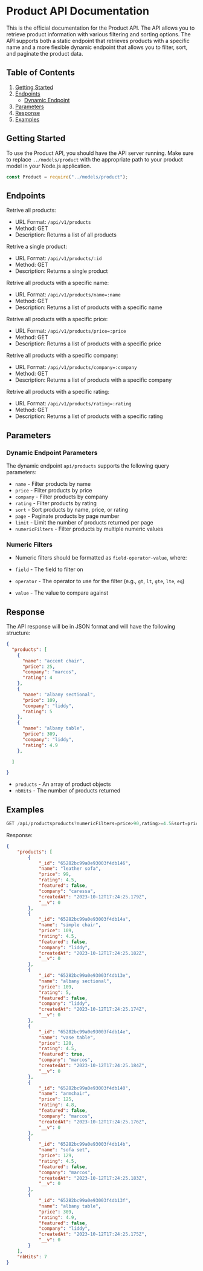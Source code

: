 # Product API Documentation

This is the official documentation for the Product API. The API allows you to retrieve product information with various filtering and sorting options. The API supports both a static endpoint that retrieves products with a specific name and a more flexible dynamic endpoint that allows you to filter, sort, and paginate the product data.

## Table of Contents

1. [Getting Started](#getting-started)
2. [Endpoints](#endpoints)
     - [Dynamic Endpoint](#dynamic-endpoint)
3. [Parameters](#parameters)
4. [Response](#response)
5. [Examples](#examples)

## Getting Started

To use the Product API, you should have the API server running. Make sure to replace `../models/product` with the appropriate path to your product model in your Node.js application.

```javascript
const Product = require("../models/product");
```

## Endpoints

Retrive all products:

* URL Format: `/api/v1/products`
* Method: GET
* Description: Returns a list of all products

Retrive a single product:

* URL Format: `/api/v1/products/:id`
* Method: GET
* Description: Returns a single product

Retrive all products with a specific name:

* URL Format: `/api/v1/products/name=:name`
* Method: GET
* Description: Returns a list of products with a specific name

Retrive all products with a specific price:

* URL Format: `/api/v1/products/price=:price`
* Method: GET
* Description: Returns a list of products with a specific price

Retrive all products with a specific company:

* URL Format: `/api/v1/products/company=:company`
* Method: GET
* Description: Returns a list of products with a specific company

Retrive all products with a specific rating:

* URL Format: `/api/v1/products/rating=:rating`
* Method: GET
* Description: Returns a list of products with a specific rating

## Parameters

### Dynamic Endpoint Parameters 

The dynamic endpoint `api/products` supports the following query parameters:

* `name` - Filter products by name
* `price` - Filter products by price
* `company` - Filter products by company
* `rating` - Filter products by rating
* `sort` - Sort products by name, price, or rating
* `page` - Paginate products by page number
* `limit` - Limit the number of products returned per page
* `numericFilters` - Filter products by multiple numeric values

### Numeric Filters

* Numeric filters should be formatted as `field-operator-value`, where:

* `field` - The field to filter on
* `operator` - The operator to use for the filter (e.g., `gt`, `lt`, `gte`, `lte`, `eq`)
* `value` - The value to compare against

## Response

The API response will be in JSON format and will have the following structure:

```json
{
  "products": [
    {
      "name": "accent chair",
      "price": 25,
      "company": "marcos",
      "rating": 4
    },
    {
      "name": "albany sectional",
      "price": 109,
      "company": "liddy",
      "rating": 5
    },
    {
      "name": "albany table",
      "price": 309,
      "company": "liddy",
      "rating": 4.9
    },

  ]

}
```
* `products` - An array of product objects
* `nbHits` - The number of products returned


## Examples

```javascript
GET /api/productsproducts?numericFilters=price>90,rating>=4.5&sort=price,-name&page=1

```
Response:

```json
{
    "products": [
        {
            "_id": "65282bc99a0e93003f4db146",
            "name": "leather sofa",
            "price": 99,
            "rating": 4.5,
            "featured": false,
            "company": "caressa",
            "createdAt": "2023-10-12T17:24:25.179Z",
            "__v": 0
        },
        {
            "_id": "65282bc99a0e93003f4db14a",
            "name": "simple chair",
            "price": 109,
            "rating": 4.5,
            "featured": false,
            "company": "liddy",
            "createdAt": "2023-10-12T17:24:25.182Z",
            "__v": 0
        },
        {
            "_id": "65282bc99a0e93003f4db13e",
            "name": "albany sectional",
            "price": 109,
            "rating": 5,
            "featured": false,
            "company": "liddy",
            "createdAt": "2023-10-12T17:24:25.174Z",
            "__v": 0
        },
        {
            "_id": "65282bc99a0e93003f4db14e",
            "name": "vase table",
            "price": 120,
            "rating": 4.5,
            "featured": true,
            "company": "marcos",
            "createdAt": "2023-10-12T17:24:25.184Z",
            "__v": 0
        },
        {
            "_id": "65282bc99a0e93003f4db140",
            "name": "armchair",
            "price": 125,
            "rating": 4.8,
            "featured": false,
            "company": "marcos",
            "createdAt": "2023-10-12T17:24:25.176Z",
            "__v": 0
        },
        {
            "_id": "65282bc99a0e93003f4db14b",
            "name": "sofa set",
            "price": 129,
            "rating": 4.5,
            "featured": false,
            "company": "marcos",
            "createdAt": "2023-10-12T17:24:25.183Z",
            "__v": 0
        },
        {
            "_id": "65282bc99a0e93003f4db13f",
            "name": "albany table",
            "price": 309,
            "rating": 4.9,
            "featured": false,
            "company": "liddy",
            "createdAt": "2023-10-12T17:24:25.175Z",
            "__v": 0
        }
    ],
    "nbHits": 7
}
```


    
    